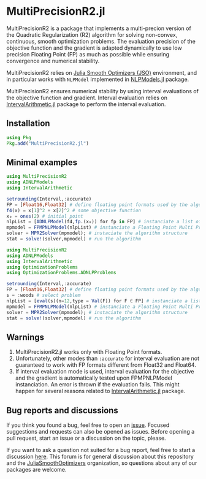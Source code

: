 # MultiPrecisionR2.jl #

MultiPrecisionR2 is a package that implements a multi-precion version of the Quadratic Regularization (R2) algorithm for solving non-convex, continuous, smooth optimization problems. The evaluation precision of the objective function and the gradient is adapted dynamically to use low precision Floating Point (FP) as much as possible while ensuring convergence and numerical stability.

MultiPrecisionR2 relies on [Julia Smooth Optimizers (JSO)](https://github.com/JuliaSmoothOptimizers) environment, and in particular works with `NLPModel` implemented in [NLPModels.jl](https://github.com/JuliaSmoothOptimizers/NLPModels.jl) package.

MultiPrecisionR2 ensures numerical stability by using interval evaluations of the objective function and gradient. Interval evaluation relies on [IntervalArithmetic.jl](https://github.com/JuliaIntervals/IntervalArithmetic.jl/blob/master/README.md) package to perform the interval evaluation.

## Installation
```julia
using Pkg
Pkg.add("MultiPrecisionR2.jl")
```
## Minimal examples
```julia
using MultiPrecisionR2
using ADNLPModels
using IntervalArithmetic

setrounding(Interval,:accurate)
FP = [Float16,Float32] # define floating point formats used by the algorithm for objective and gradient evaluation
f4(x) = x[1]^2 + x[2]^2 # some objective function
x₀ = ones(2) # initial point
nlpList = [ADNLPModel(f4,fp.(x₀)) for fp in FP] # instanciate a list of ADNLPModel, one for each floating point format
mpmodel = FPMPNLPModel(nlpList) # instanciate a Floating Point Multi Precision NLPModel (FPMPNLPModel)
solver = MPR2Solver(mpmodel); # instaciate the algorithm structure
stat = solve!(solver,mpmodel) # run the algorithm
```

```julia
using MultiPrecisionR2
using ADNLPModels
using IntervalArithmetic
using OptimizationProblems
using OptimizationProblems.ADNLPProblems

setrounding(Interval,:accurate)
FP = [Float16,Float32] # define floating point formats used by the algorithm for objective and gradient evaluation
s = :woods # select problem
nlpList = [eval(s)(n=12,type = Val(F)) for F ∈ FP] # instanciate a list of ADNLPModel, one for each floating point format
mpmodel = FPMPNLPModel(nlpList) # instanciate a Floating Point Multi Precision NLPModel (FPMPNLPModel)
solver = MPR2Solver(mpmodel); # instaciate the algorithm structure
stat = solve!(solver,mpmodel) # run the algorithm
```

## Warnings
1. MultiPrecisionR2.jl works only with Floating Point formats.
2. Unfortunately, other modes than `:accurate` for interval evaluation are not guaranteed to work with FP formats different from Float32 and Float64. 
3. If interval evaluation mode is used, interval evaluation for the objective and the gradient is automatically tested upon FPMPNLPModel instanciation.  An error is thrown if the evaluation fails. This might happen for several reasons related to [IntervalArithmetic.jl](https://github.com/JuliaIntervals/IntervalArithmetic.jl/blob/master/README.md) package.


## Bug reports and discussions

If you think you found a bug, feel free to open an [issue](https://github.com/JuliaSmoothOptimizers/JSOTemplate.jl/issues).
Focused suggestions and requests can also be opened as issues. Before opening a pull request, start an issue or a discussion on the topic, please.

If you want to ask a question not suited for a bug report, feel free to start a discussion [here](https://github.com/JuliaSmoothOptimizers/Organization/discussions). This forum is for general discussion about this repository and the [JuliaSmoothOptimizers](https://github.com/JuliaSmoothOptimizers) organization, so questions about any of our packages are welcome.
